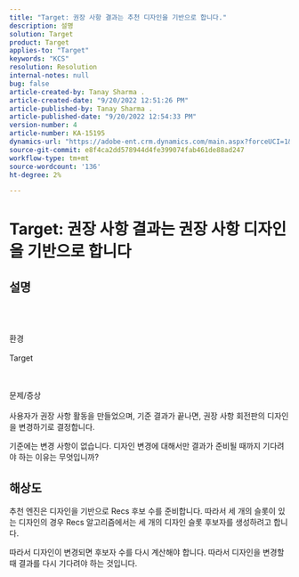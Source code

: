 ```yaml
---
title: "Target: 권장 사항 결과는 추천 디자인을 기반으로 합니다."
description: 설명
solution: Target
product: Target
applies-to: "Target"
keywords: "KCS"
resolution: Resolution
internal-notes: null
bug: false
article-created-by: Tanay Sharma .
article-created-date: "9/20/2022 12:51:26 PM"
article-published-by: Tanay Sharma .
article-published-date: "9/20/2022 12:54:33 PM"
version-number: 4
article-number: KA-15195
dynamics-url: "https://adobe-ent.crm.dynamics.com/main.aspx?forceUCI=1&pagetype=entityrecord&etn=knowledgearticle&id=34eb26ea-e238-ed11-9db1-002248086735"
source-git-commit: e8f4ca2dd578944d4fe399074fab461de88ad247
workflow-type: tm+mt
source-wordcount: '136'
ht-degree: 2%

---
```


# Target: 권장 사항 결과는 권장 사항 디자인을 기반으로 합니다

## 설명

<br><br><br>환경<br><br>
Target


<br><br>문제/증상<br><br>
사용자가 권장 사항 활동을 만들었으며, 기준 결과가 끝나면, 권장 사항 회전판의 디자인을 변경하기로 결정합니다.



기준에는 변경 사항이 없습니다. 디자인 변경에 대해서만 결과가 준비될 때까지 기다려야 하는 이유는 무엇입니까?


## 해상도


추천 엔진은 디자인을 기반으로 Recs 후보 수를 준비합니다. 따라서 세 개의 슬롯이 있는 디자인의 경우 Recs 알고리즘에서는 세 개의 디자인 슬롯 후보자를 생성하려고 합니다.

따라서 디자인이 변경되면 후보자 수를 다시 계산해야 합니다. 따라서 디자인을 변경할 때 결과를 다시 기다려야 하는 것입니다.
